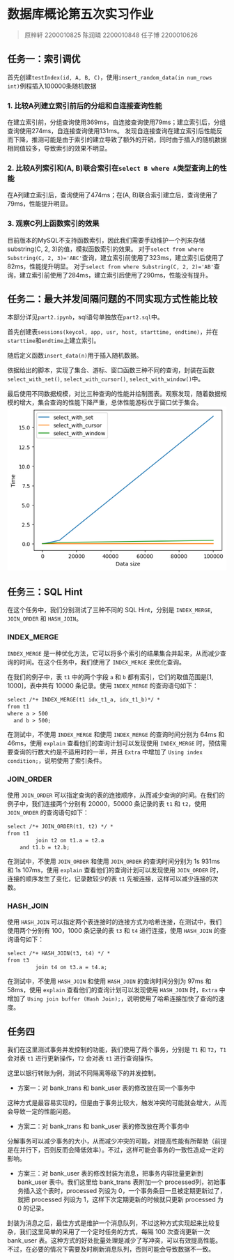 # 数据库概论第五次实习作业

> 原梓轩 2200010825
> 陈润璘 2200010848
> 任子博 2200010626

## 任务一：索引调优
首先创建`testIndex(id, A, B, C)`，使用`insert_random_data(in num_rows int)`例程插入100000条随机数据

### 1. 比较A列建立索引前后的分组和自连接查询性能
在建立索引前，分组查询使用369ms，自连接查询使用79ms；建立索引后，分组查询使用274ms，自连接查询使用131ms。
发现自连接查询在建立索引后性能反而下降，推测可能是由于索引的建立导致了额外的开销，同时由于插入的随机数据相同值较多，导致索引的效果不明显。
### 2. 比较A列索引和(A, B)联合索引在`select B where A`类型查询上的性能
在A列建立索引后，查询使用了474ms；在(A, B)联合索引建立后，查询使用了79ms，性能提升明显。
### 3. 观察C列上函数索引的效果
目前版本的MySQL不支持函数索引，因此我们需要手动维护一个列来存储substring(C, 2, 3)的值，模拟函数索引的效果。
对于`select from where Substring(C, 2, 3)='ABC'`查询，建立索引前使用了323ms，建立索引后使用了82ms，性能提升明显。
对于`select from where Substring(C, 2, 2)='AB'`查询，建立索引前使用了284ms，建立索引后使用了290ms，性能没有提升。


## 任务二：最大并发间隔问题的不同实现方式性能比较
本部分详见`part2.ipynb`，sql语句单独放在`part2.sql`中。

首先创建表`sessions(keycol, app, usr, host, starttime, endtime)`，并在`starttime`和`endtime`上建立索引。

随后定义函数`insert_data(n)`用于插入随机数据。

依据给出的脚本，实现了集合、游标、窗口函数三种不同的查询，封装在函数`select_with_set()`, `select_with_cursor()`, `select_with_window()`中。

最后使用不同数据规模，对比三种查询的性能并绘制图表。观察发现，随着数据规模的增大，集合查询的性能下降严重，总体性能游标优于窗口优于集合。
![](./pic/output.png)

## 任务三：SQL Hint

在这个任务中，我们分别测试了三种不同的 SQL Hint，分别是 `INDEX_MERGE`, `JOIN_ORDER` 和 `HASH_JOIN`。

### INDEX_MERGE

`INDEX_MERGE` 是一种优化方法，它可以将多个索引的结果集合并起来，从而减少查询的时间。在这个任务中，我们使用了 `INDEX_MERGE` 来优化查询。

在我们的例子中，表 `t1` 中的两个字段 `a` 和 `b` 都有索引，它们的取值范围是[1, 1000]，表中共有 10000 条记录。使用 `INDEX_MERGE` 的查询语句如下：

```mysql
select /*+ INDEX_MERGE(t1 idx_t1_a, idx_t1_b)*/ *
from t1
where a > 500
  and b > 500;
```

在测试中，不使用 `INDEX_MERGE` 和使用 `INDEX_MERGE` 的查询时间分别为 64ms 和 46ms，使用 `explain` 查看他们的查询计划可以发现使用 `INDEX_MERGE` 时，预估需要查询的行数大约是不适用时的一半，并且 `Extra` 中增加了 `Using index condition;`，说明使用了索引条件。

### JOIN_ORDER

使用 `JOIN_ORDER` 可以指定查询的表的连接顺序，从而减少查询的时间。在我们的例子中，我们连接两个分别有 20000，50000 条记录的表 `t1` 和 `t2`，使用 `JOIN_ORDER` 的查询语句如下：

```mysql
select /*+ JOIN_ORDER(t1, t2) */ *
from t1
         join t2 on t1.a = t2.a
    and t1.b = t2.b;
```

在测试中，不使用 `JOIN_ORDER` 和使用 `JOIN_ORDER` 的查询时间分别为 1s 931ms 和 1s 107ms，使用 `explain` 查看他们的查询计划可以发现使用 `JOIN_ORDER` 时，连接的顺序发生了变化，记录数较少的表 `t1` 先被连接，这样可以减少连接的次数。

### HASH_JOIN

使用 `HASH_JOIN` 可以指定两个表连接时的连接方式为哈希连接，在测试中，我们使用两个分别有 100，1000 条记录的表 `t3` 和 `t4` 进行连接，使用 `HASH_JOIN` 的查询语句如下：

```mysql
select /*+ HASH_JOIN(t3, t4) */ *
from t3
         join t4 on t3.a = t4.a;
```

在测试中，不使用 `HASH_JOIN` 和使用 `HASH_JOIN` 的查询时间分别为 97ms 和 58ms，使用 `explain` 查看他们的查询计划可以发现使用 `HASH_JOIN` 时，`Extra` 中增加了 `Using join buffer (Hash Join);`，说明使用了哈希连接加快了查询的速度。

## 任务四

我们在这里测试事务并发控制的功能，我们使用了两个事务，分别是 `T1` 和 `T2`，`T1` 会对表 `t1` 进行更新操作，`T2` 会对表 `t1` 进行查询操作。

这里以银行转账为例，测试不同隔离等级下的并发控制。

- 方案一：对 bank_trans 和 bank_user 表的修改放在同一个事务中

这种方式是最容易实现的，但是由于事务比较大，触发冲突的可能就会增大，从而会导致一定的性能问题。

- 方案二：对 bank_trans 和 bank_user 表的修改放在两个事务中

分解事务可以减少事务的大小，从而减少冲突的可能，对提高性能有所帮助（前提是在并行下，否则反而会降低效率）。不过，这样可能会事务的一致性造成一定的影响。

- 方案三：对 bank_user 表的修改封装为消息，把事务内容批量更新到 bank_user 表中。我们这里给 bank_trans 表附加一个 processed列，初始事务插入这个表时，processed 列设为 0，一个事务条目一旦被定期更新过了，就把 processed 列设为 1，这样下次定期更新的时候就只更新 processed 为 0 的记录。

封装为消息之后，最佳方式是维护一个消息队列，不过这种方式实现起来比较复杂，我们这里简单的采用了一个定时任务的方式，每隔 100 次查询更新一次 bank_user 表。这种方式的好处批量处理是减少了写冲突，可以有效提高性能。不过，在必要的情况下需要及时刷新消息队列，否则可能会导致数据不一致。
